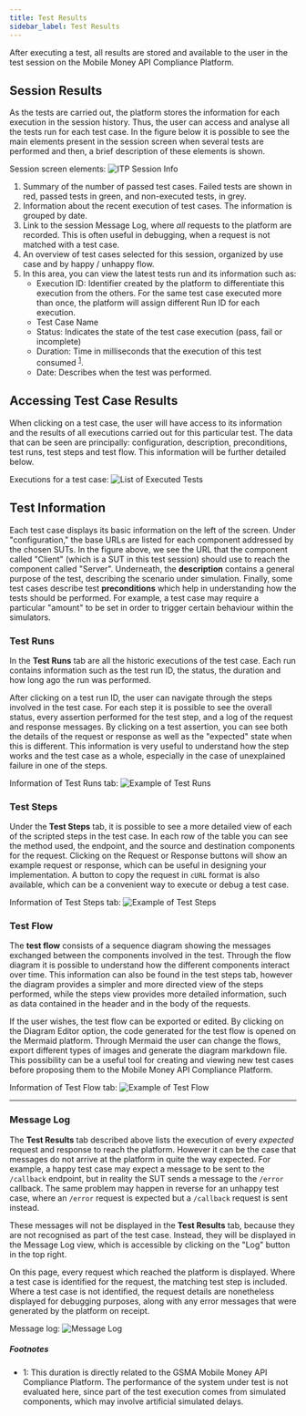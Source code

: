 ```yaml
---
title: Test Results
sidebar_label: Test Results
---
```


After executing a test, all results are stored and available to the user in the
test session on the Mobile Money API Compliance Platform.

## Session Results

As the tests are carried out, the platform stores the information for each
execution in the session history. Thus, the user can access and analyse all the
tests run for each test case. In the figure below it is possible to see the main
elements present in the session screen when several tests are performed and
then, a brief description of these elements is shown.

Session screen elements: ![ITP Session Info](/img/testsmainscreen.png)

1. Summary of the number of passed test cases. Failed tests are shown in red,
   passed tests in green, and non-executed tests, in grey.
2. Information about the recent execution of test cases. The information is
   grouped by date.
3. Link to the session Message Log, where _all_ requests to the platform are
   recorded. This is often useful in debugging, when a request is not matched
   with a test case.
4. An overview of test cases selected for this session, organized by use case
   and by happy / unhappy flow.
5. In this area, you can view the latest tests run and its information such as:
   - Execution ID: Identifier created by the platform to differentiate this
     execution from the others. For the same test case executed more than once,
     the platform will assign different Run ID for each execution.
   - Test Case Name
   - Status: Indicates the state of the test case execution (pass, fail or
     incomplete)
   - Duration: Time in milliseconds that the execution of this test consumed
     <sup>[1](#testduration)</sup>.
   - Date: Describes when the test was performed.

## Accessing Test Case Results

When clicking on a test case, the user will have access to its information and
the results of all executions carried out for this particular test. The data
that can be seen are principally: configuration, description, preconditions,
test runs, test steps and test flow. This information will be further detailed
below.

Executions for a test case: ![List of Executed Tests](/img/runlist.png)

## Test Information

Each test case displays its basic information on the left of the screen. Under
"configuration," the base URLs are listed for each component addressed by the
chosen SUTs. In the figure above, we see the URL that the component called
"Client" (which is a SUT in this test session) should use to reach the component
called "Server". Underneath, the **description** contains a general purpose of
the test, describing the scenario under simulation. Finally, some test cases
describe test **preconditions** which help in understanding how the tests should
be performed. For example, a test case may require a particular "amount" to be
set in order to trigger certain behaviour within the simulators.

### Test Runs

In the **Test Runs** tab are all the historic executions of the test case. Each
run contains information such as the test run ID, the status, the duration and
how long ago the run was performed.

After clicking on a test run ID, the user can navigate through the steps
involved in the test case. For each step it is possible to see the overall
status, every assertion performed for the test step, and a log of the request
and response messages. By clicking on a test assertion, you can see both the
details of the request or response as well as the "expected" state when this is
different. This information is very useful to understand how the step works and
the test case as a whole, especially in the case of unexplained failure in one
of the steps.

Information of Test Runs tab: ![Example of Test Runs](/img/testruns.png)

### Test Steps

Under the **Test Steps** tab, it is possible to see a more detailed view of each
of the scripted steps in the test case. In each row of the table you can see the
method used, the endpoint, and the source and destination components for the
request. Clicking on the Request or Response buttons will show an example
request or response, which can be useful in designing your implementation. A
button to copy the request in `cURL` format is also available, which can be a
convenient way to execute or debug a test case.

Information of Test Steps tab: ![Example of Test Steps](/img/teststeps.png)

### Test Flow

The **test flow** consists of a sequence diagram showing the messages exchanged
between the components involved in the test. Through the flow diagram it is
possible to understand how the different components interact over time. This
information can also be found in the test steps tab, however the diagram
provides a simpler and more directed view of the steps performed, while the
steps view provides more detailed information, such as data contained in the
header and in the body of the requests.

If the user wishes, the test flow can be exported or edited. By clicking on the
Diagram Editor option, the code generated for the test flow is opened on the
Mermaid platform. Through Mermaid the user can change the flows, export
different types of images and generate the diagram markdown file. This
possibility can be a useful tool for creating and viewing new test cases before
proposing them to the Mobile Money API Compliance Platform.

Information of Test Flow tab: ![Example of Test Flow](/img/testflow.png)

---

### Message Log

The **Test Results** tab described above lists the execution of every _expected_
request and response to reach the platform. However it can be the case that
messages do not arrive at the platform in quite the way expected. For example, a
happy test case may expect a message to be sent to the `/callback` endpoint, but
in reality the SUT sends a message to the `/error` callback. The same problem
may happen in reverse for an unhappy test case, where an `/error` request is
expected but a `/callback` request is sent instead.

These messages will not be displayed in the **Test Results** tab, because they
are not recognised as part of the test case. Instead, they will be displayed in
the Message Log view, which is accessible by clicking on the "Log" button in the
top right.

On this page, every request which reached the platform is displayed. Where a
test case is identified for the request, the matching test step is included.
Where a test case is not identified, the request details are nonetheless
displayed for debugging purposes, along with any error messages that were
generated by the platform on receipt.

Message log: ![Message Log](/img/testmessagelog.png)

##### Footnotes

- <a name="testduration">1</a>: This duration is directly related to the
  GSMA Mobile Money API Compliance Platform. The performance of the system under test is
  not evaluated here, since part of the test execution comes from simulated
  components, which may involve artificial simulated delays.
